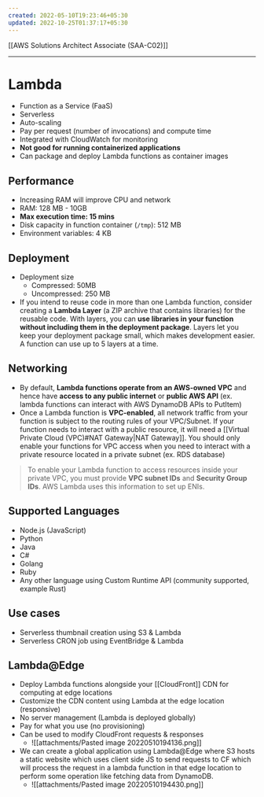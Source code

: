 ```yaml
---
created: 2022-05-10T19:23:46+05:30
updated: 2022-10-25T01:37:17+05:30
---
```

[[AWS Solutions Architect Associate (SAA-C02)]]

---
# Lambda
- Function as a  Service (FaaS)
- Serverless
- Auto-scaling
- Pay per request (number of invocations) and compute time
- Integrated with CloudWatch for monitoring
- **Not good for running containerized applications**
- Can package and deploy Lambda functions as container images

## Performance
- Increasing RAM will improve CPU and network
- RAM: 128 MB - 10GB
- **Max execution time: 15 mins**
- Disk capacity in function container (`/tmp`): 512 MB
- Environment variables: 4 KB

## Deployment
- Deployment size
	- Compressed: 50MB
	- Uncompressed: 250 MB
- If you intend to reuse code in more than one Lambda function, consider creating a **Lambda Layer** (a ZIP archive that contains libraries) for the reusable code. With layers, you can **use libraries in your function without including them in the deployment package**. Layers let you keep your deployment package small, which makes development easier. A function can use up to 5 layers at a time.

## Networking
- By default, **Lambda functions operate from an AWS-owned VPC** and hence have **access to any public internet** or **public AWS API** (ex. lambda functions can interact with AWS DynamoDB APIs to PutItem)
- Once a Lambda function is **VPC-enabled**, all network traffic from your function is subject to the routing rules of your VPC/Subnet. If your function needs to interact with a public resource, it will need a [[Virtual Private Cloud (VPC)#NAT Gateway|NAT Gateway]]. You should only enable your functions for VPC access when you need to interact with a private resource located in a private subnet (ex. RDS database)

> To enable your Lambda function to access resources inside your private VPC, you must provide **VPC subnet IDs** and **Security Group IDs**. AWS Lambda uses this information to set up ENIs.

## Supported Languages
-   Node.js (JavaScript)
-   Python
-   Java
-   C#
-   Golang
-   Ruby
-   Any other language using Custom Runtime API (community supported, example Rust)

## Use cases
- Serverless thumbnail creation using S3 & Lambda
- Serverless CRON job using EventBridge & Lambda

## Lambda@Edge
-   Deploy Lambda functions alongside your [[CloudFront]] CDN for computing at edge locations
-   Customize the CDN content using Lambda at the edge location (responsive)
-   No server management (Lambda is deployed globally)
-   Pay for what you use (no provisioning)
-   Can be used to modify CloudFront requests & responses
	- ![[attachments/Pasted image 20220510194136.png]]
- We can create a global application using Lambda@Edge where S3 hosts a static website which uses client side JS to send requests to CF which will process the request in a lambda function in that edge location to perform some operation like fetching data from DynamoDB.
	- ![[attachments/Pasted image 20220510194430.png]]
